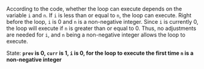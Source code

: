 According to the code, whether the loop can execute depends on the variable `i` and `n`. If `i` is less than or equal to `n`, the loop can execute. Right before the loop, `i` is 0 and `n` is a non-negative integer. Since `i` is currently 0, the loop will execute if `n` is greater than or equal to 0. Thus, no adjustments are needed for `i`, and `n` being a non-negative integer allows the loop to execute. 

State: **`prev` is 0, `curr` is 1, `i` is 0, for the loop to execute the first time `n` is a non-negative integer**